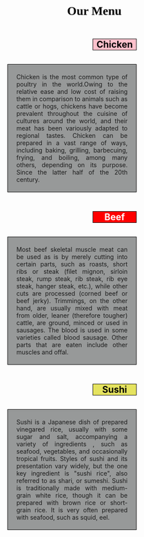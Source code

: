 <html>
    <head>
        <title>Assignment-1</title>
        <style>
            h1{
                text-align: center;
                color: black;
                font-family: cursive;
            }
            body{
                 padding: 1px;
            }
            div{
                width: 300px;
                height: 400px;  
                padding: 0px 50px;
            }
            p{
                text-align: justify;
                padding: 20px;
                border: 1px solid black;
                background-color: #979999;
                float: right;
            }
            #A{
                color: black;
                background-color: pink;
                width: 100px;
                text-align: center;
                border: 1px solid black;
                float: right;
            }
            #B{
                color: white;
                background-color: red;
                width: 100px;
                text-align: center;
                border: 1px solid black;
                float: right;
            }
            #C{
                color: black;
                background-color: #E5E35F;
                width: 100px;
                text-align: center;
                border: 1px solid black;
                float: right;
            }
            .chirag{
                float: left;
            }
            .bhumi{
                float: left;
            }
            .arpit{
                float: left;
            }
        </style>
    </head>
    <body>
        <h1>Our Menu</h1>
        <div class="chirag">
            <h2 id="A">Chicken</h2>
            <p>
                Chicken is the most common type of poultry in the world.Owing to the relative ease and low cost of raising them in comparison to animals such as cattle or hogs, chickens have become prevalent throughout the cuisine of cultures around the world, and their meat has been variously adapted to regional tastes. Chicken can be prepared in a vast range of ways, including baking, grilling, barbecuing, frying, and boiling, among many others, depending on its purpose. Since the latter half of the 20th century.
            </p>
        </div>
        <div class="bhumi">
            <h2 id="B">Beef</h2>
            <p>
                Most beef skeletal muscle meat can be used as is by merely cutting into certain parts, such as roasts, short ribs or steak (filet mignon, sirloin steak, rump steak, rib steak, rib eye steak, hanger steak, etc.), while other cuts are processed (corned beef or beef jerky). Trimmings, on the other hand, are usually mixed with meat from older, leaner (therefore tougher) cattle, are ground, minced or used in sausages. The blood is used in some varieties called blood sausage. Other parts that are eaten include other muscles and offal.
        </div>
        <div class="arpit">
            <h2 id="C">Sushi</h2>
            <p>
                Sushi is a Japanese dish of prepared vinegared rice, usually with some sugar and salt, accompanying a variety of ingredients , such as seafood, vegetables, and occasionally tropical fruits. Styles of sushi and its presentation vary widely, but the one key ingredient is "sushi rice", also referred to as shari, or sumeshi.
                Sushi is traditionally made with medium-grain white rice, though it can be prepared with brown rice or short-grain rice. It is very often prepared with seafood, such as squid, eel.
            </p>
        </div>
    </body>
</html>
